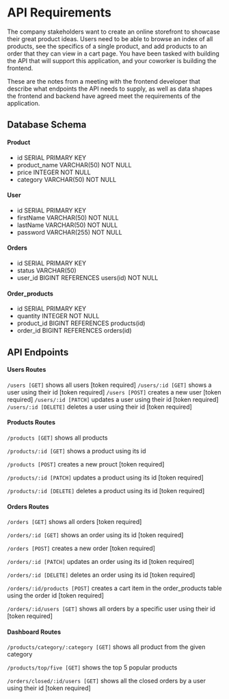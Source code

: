 # API Requirements
The company stakeholders want to create an online storefront to showcase their great product ideas. Users need to be able to browse an index of all products, see the specifics of a single product, and add products to an order that they can view in a cart page. You have been tasked with building the API that will support this application, and your coworker is building the frontend.

These are the notes from a meeting with the frontend developer that describe what endpoints the API needs to supply, as well as data shapes the frontend and backend have agreed meet the requirements of the application. 

## Database Schema
#### Product
- id SERIAL PRIMARY KEY
- product_name VARCHAR(50) NOT NULL
- price INTEGER NOT NULL
- category VARCHAR(50) NOT NULL

#### User
- id SERIAL PRIMARY KEY
- firstName VARCHAR(50) NOT NULL
- lastName VARCHAR(50) NOT NULL
- password VARCHAR(255) NOT NULL

#### Orders
- id SERIAL PRIMARY KEY
- status VARCHAR(50)
- user_id BIGINT REFERENCES users(id) NOT NULL

#### Order_products
- id SERIAL PRIMARY KEY
- quantity INTEGER NOT NULL
- product_id BIGINT REFERENCES products(id)
- order_id BIGINT REFERENCES orders(id)

## API Endpoints
#### Users Routes
`/users [GET]` shows all users [token required]
`/users/:id [GET]` shows a user using their id [token required]
`/users [POST]` creates a new user [token required]
`/users/:id [PATCH]` updates a user using their id [token required]
`/users/:id [DELETE]` deletes a user using their id [token required]

#### Products Routes
`/products [GET]` shows all products

`/products/:id [GET]` shows a product using its id

`/products [POST]` creates a new prouct [token required]

`/products/:id [PATCH]` updates a product using its id [token required]

`/products/:id [DELETE]` deletes a product using its id [token required]

#### Orders Routes
`/orders [GET]` shows all orders [token required]

`/orders/:id [GET]` shows an order using its id [token required]

`/orders [POST]` creates a new order [token required]

`/orders/:id [PATCH]` updates an order using its id [token required]

`/orders/:id [DELETE]` deletes an order using its id [token required]

`/orders/:id/products [POST]` creates a cart item in the order_products table using the order id [token required]

`/orders/:id/users [GET]` shows all orders by a specific user using their id [token required]

#### Dashboard Routes
`/products/category/:category [GET]` shows all product from the given category

`/products/top/five [GET]` shows the top 5 popular products

`/orders/closed/:id/users [GET]` shows all the closed orders by a user using their id [token required]